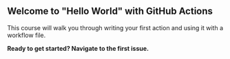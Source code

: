## Welcome to "Hello World" with GitHub Actions 

This course will walk you through writing your first action and using it with a workflow file. 

**Ready to get started? Navigate to the first issue.** 
